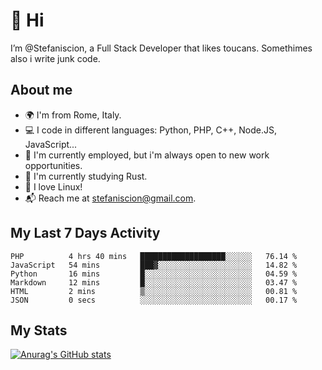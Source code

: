 # 👋 Hi

I’m @Stefaniscion, a Full Stack Developer that likes toucans.
Somethimes also i write junk code.

## About me

- 🌍 I'm from Rome, Italy.
- 💻 I code in different languages: Python, PHP, C++, Node.JS, JavaScript...
- 💼 I'm currently employed, but i'm always open to new work opportunities.
- 🌱 I'm currently studying Rust.
- 🐧 I love Linux!
- 📬 Reach me at stefaniscion@gmail.com.

## My Last 7 Days Activity
<!--START_SECTION:waka-->

```text
PHP          4 hrs 40 mins   ███████████████████░░░░░░   76.14 %
JavaScript   54 mins         ███▓░░░░░░░░░░░░░░░░░░░░░   14.82 %
Python       16 mins         █░░░░░░░░░░░░░░░░░░░░░░░░   04.59 %
Markdown     12 mins         █░░░░░░░░░░░░░░░░░░░░░░░░   03.47 %
HTML         2 mins          ▒░░░░░░░░░░░░░░░░░░░░░░░░   00.81 %
JSON         0 secs          ░░░░░░░░░░░░░░░░░░░░░░░░░   00.17 %
```

<!--END_SECTION:waka-->

## My Stats
[![Anurag's GitHub stats](https://github-readme-stats.vercel.app/api?username=stefaniscion)](https://github.com/anuraghazra/github-readme-stats)
